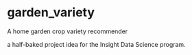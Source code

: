 # garden_variety
A home garden crop variety recommender 

a half-baked project idea for the Insight Data Science program. 
